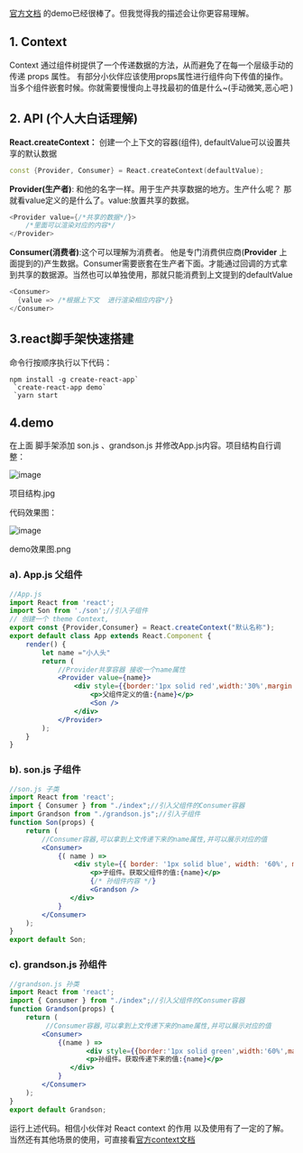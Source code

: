 [官方文档](https://links.jianshu.com/go?to=https%3A%2F%2Freact.docschina.org%2Fdocs%2Fcontext.html) 的demo已经很棒了。但我觉得我的描述会让你更容易理解。


## 1. Context

Context 通过组件树提供了一个传递数据的方法，从而避免了在每一个层级手动的传递 props 属性。
 有部分小伙伴应该使用props属性进行组件向下传值的操作。当多个组件嵌套时候。你就需要慢慢向上寻找最初的值是什么~(手动微笑,恶心吧 )

## 2. API (个人大白话理解)

**React.createContext：** 创建一个上下文的容器(组件), defaultValue可以设置共享的默认数据

```cpp
const {Provider, Consumer} = React.createContext(defaultValue);
```

**Provider(生产者)**: 和他的名字一样。用于生产共享数据的地方。生产什么呢？ 那就看value定义的是什么了。value:放置共享的数据。


```csharp
<Provider value={/*共享的数据*/}>
    /*里面可以渲染对应的内容*/
</Provider>
```

**Consumer(消费者)**:这个可以理解为消费者。 他是专门消费供应商(**Provider** 上面提到的)产生数据。Consumer需要嵌套在生产者下面。才能通过回调的方式拿到共享的数据源。当然也可以单独使用，那就只能消费到上文提到的defaultValue


```csharp
<Consumer>
  {value => /*根据上下文  进行渲染相应内容*/}
</Consumer>
```

## 3.react脚手架快速搭建

命令行按顺序执行以下代码：

```
npm install -g create-react-app`
 `create-react-app demo`
 `yarn start
```

## 4.demo

在上面 脚手架添加 son.js 、grandson.js 并修改App.js内容。项目结构自行调整：

![image](http://note.youdao.com/yws/res/6078/570ED00B020E450280DCB03C6D5692D7)

项目结构.jpg


代码效果图：

![image](https://note.youdao.com/src/6A62DFC3BF80438AA0CB3BDE678887BF)

demo效果图.png

### a). App.js 父组件


```jsx
//App.js
import React from 'react';
import Son from './son';//引入子组件
// 创建一个 theme Context,
export const {Provider,Consumer} = React.createContext("默认名称");
export default class App extends React.Component {
    render() {
        let name ="小人头"
        return (
            //Provider共享容器 接收一个name属性
            <Provider value={name}>
                <div style={{border:'1px solid red',width:'30%',margin:'50px auto',textAlign:'center'}}>
                    <p>父组件定义的值:{name}</p>
                    <Son />
                </div>
            </Provider>
        );
    }
}
```

### b). son.js 子组件

```jsx
//son.js 子类
import React from 'react';
import { Consumer } from "./index";//引入父组件的Consumer容器
import Grandson from "./grandson.js";//引入子组件
function Son(props) {
    return (
        //Consumer容器,可以拿到上文传递下来的name属性,并可以展示对应的值
        <Consumer>
            {( name ) =>
                <div style={{ border: '1px solid blue', width: '60%', margin: '20px auto', textAlign: 'center' }}>
                    <p>子组件。获取父组件的值:{name}</p>
                    {/* 孙组件内容 */}
                    <Grandson />
               </div>
            }
        </Consumer>
    );
}
export default Son;
```

### c). grandson.js 孙组件

```jsx
//grandson.js 孙类
import React from 'react';
import { Consumer } from "./index";//引入父组件的Consumer容器
function Grandson(props) {
    return (
         //Consumer容器,可以拿到上文传递下来的name属性,并可以展示对应的值
        <Consumer>
            {(name ) =>
                   <div style={{border:'1px solid green',width:'60%',margin:'50px auto',textAlign:'center'}}>
                   <p>孙组件。获取传递下来的值:{name}</p>
               </div>
            }
        </Consumer>
    );
}
export default Grandson;
```

运行上述代码。相信小伙伴对 React context 的作用 以及使用有了一定的了解。当然还有其他场景的使用，可直接看[官方context文档](https://links.jianshu.com/go?to=https%3A%2F%2Freactjs.org%2Fdocs%2Fcontext.html)  